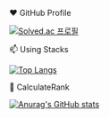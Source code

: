❤️ GitHub Profile

[![Solved.ac 프로필](http://mazassumnida.wtf/api/v2/generate_badge?boj=gywo9675)](https://solved.ac/gywo9675)

📫 Using Stacks

[![Top Langs](https://github-readme-stats.vercel.app/api/top-langs/?username=REVE97&layout=compact)](https://github.com/REVE97)

🔭 CalculateRank

[![Anurag's GitHub stats](https://github-readme-stats.vercel.app/api?username=REVE97&show_icons=true&theme=radical)](https://github.com/REVE97)

<!--
**REVE97/REVE97** is a ✨ _special_ ✨ repository because its `README.md` (this file) appears on your GitHub profile.

Here are some ideas to get you started:

- 🔭 I’m currently working on ...
- 🌱 I’m currently learning ...
- 👯 I’m looking to collaborate on ...
- 🤔 I’m looking for help with ...
- 💬 Ask me about ...
- 📫 How to reach me: ...
- 😄 Pronouns: ...
- ⚡ Fun fact: ...
-->
